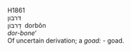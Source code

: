 <body>
  <p>H1861<br>  דּרבון  <br> דָּרבּוֹן  ‎  dorbôn  <br><i>dor-bone‘ </i><br>Of uncertain derivation; a <i>goad: - </i>goad.<br></p>
 </body>